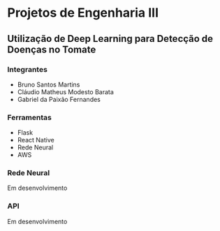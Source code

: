 # Projetos de Engenharia III
## Utilização de Deep Learning para Detecção de Doenças no Tomate

### Integrantes
- Bruno Santos Martins
- Cláudio Matheus Modesto Barata
- Gabriel da Paixão Fernandes

### Ferramentas 
- Flask
- React Native
- Rede Neural
- AWS

### Rede Neural

Em desenvolvimento

### API

Em desenvolvimento
